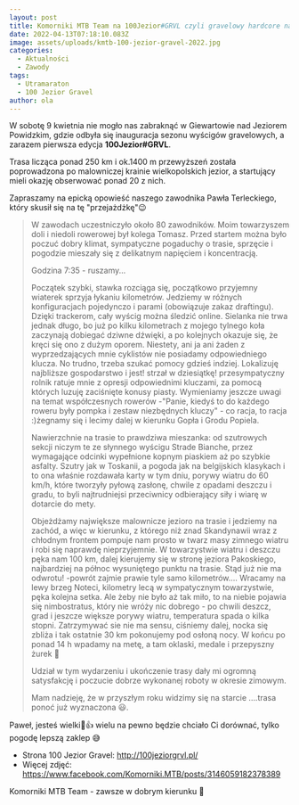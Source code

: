 ```yaml
---
layout: post
title: Komorniki MTB Team na 100Jezior#GRVL czyli gravelowy hardcore na zachętę
date: 2022-04-13T07:18:10.083Z
image: assets/uploads/kmtb-100-jezior-gravel-2022.jpg
categories:
  - Aktualności
  - Zawody
tags:
  - Utramaraton
  - 100 Jezior Gravel
author: ola
---
```

W sobotę 9 kwietnia nie mogło nas zabraknąć w Giewartowie nad Jeziorem Powidzkim, gdzie odbyła się inauguracja sezonu wyścigów gravelowych, a zarazem pierwsza edycja **100Jezior#GRVL**.

<!--more-->

Trasa licząca ponad 250 km i ok.1400 m przewyższeń została poprowadzona po malowniczej  krainie wielkopolskich jezior, a startujący mieli okazję obserwować ponad 20 z nich. 

Zapraszamy na epicką opowieść naszego zawodnika Pawła Terleckiego, który skusił się  na tę "przejażdżkę"😉

> W zawodach uczestniczyło około 80 zawodników. Moim towarzyszem doli i niedoli rowerowej był kolega Tomasz. Przed startem można było poczuć dobry klimat, sympatyczne pogaduchy o trasie, sprzęcie i pogodzie mieszały się z delikatnym napięciem i koncentracją.
>
> Godzina 7:35 - ruszamy...
>
> Początek szybki, stawka rozciąga się, początkowo przyjemny wiaterek sprzyja łykaniu kilometrów. Jedziemy w różnych konfiguracjach pojedynczo i parami (obowiązuje zakaz draftingu). Dzięki  trackerom, cały wyścig można śledzić online. Sielanka nie trwa jednak długo, bo  już po kilku kilometrach z mojego tylnego koła zaczynają dobiegać dziwne dźwięki, a po kolejnych okazuje się, że kręci się ono z dużym oporem. Niestety, ani ja ani żaden z wyprzedzających mnie cyklistów nie posiadamy odpowiedniego klucza. No trudno, trzeba szukać pomocy gdzieś indziej. Lokalizuję najbliższe gospodarstwo i jest! strzał w dziesiątkę! przesympatyczny rolnik ratuje mnie z opresji odpowiednimi kluczami, za pomocą których luzuję zaciśnięte konusy piasty. Wymieniamy jeszcze uwagi na temat współczesnych rowerów -"Panie, kiedyś to do każdego roweru były pompka i zestaw niezbędnych kluczy" - co racja, to racja :)żegnamy się i lecimy dalej w kierunku Gopła i Grodu Popiela.
>
> Nawierzchnie na trasie to prawdziwa mieszanka: od szutrowych sekcji niczym te ze słynnego wyścigu Strade Bianche, przez wymagające odcinki wypełnione kopnym piaskiem aż po szybkie asfalty. Szutry jak w Toskanii, a pogoda jak na belgijskich klasykach i to ona właśnie rozdawała karty w tym dniu, porywy wiatru do 60 km/h, które tworzyły pyłową zasłonę, chwile z opadami deszczu i gradu, to byli najtrudniejsi przeciwnicy odbierający siły i wiarę w dotarcie do mety.
>
> Objeżdżamy największe malownicze jezioro na trasie i jedziemy na zachód, a więc w kierunku, z którego niż znad Skandynawii wraz z chłodnym frontem pompuje nam prosto w twarz masy zimnego wiatru i  robi się naprawdę nieprzyjemnie. W towarzystwie wiatru i deszczu pęka nam 100 km, dalej  kierujemy się w stronę jeziora Pakoskiego, najbardziej na północ wysuniętego punktu na trasie. Stąd już nie ma odwrotu! -powrót zajmie prawie tyle samo kilometrów.... Wracamy na lewy brzeg Noteci, kilometry lecą w sympatycznym towarzystwie, pęka kolejna setka. Ale żeby nie było aż tak miło, to na niebie pojawia się nimbostratus, który nie wróży nic dobrego - po chwili deszcz, grad i jeszcze większe porywy wiatru, temperatura spada o kilka stopni. Zatrzymywać sie nie ma sensu, ciśniemy dalej, nocka się zbliża i tak ostatnie 30 km pokonujemy pod osłoną nocy. W końcu po ponad 14 h wpadamy na metę, a tam oklaski, medale i przepyszny żurek 🙂
>
> Udział w tym wydarzeniu i ukończenie trasy dały mi ogromną satysfakcję i poczucie dobrze wykonanej roboty w okresie zimowym.
>
> Mam nadzieję, że  w przyszłym roku widzimy się na starcie ….trasa ponoć już wyznaczona 😃.

Paweł, jesteś wielki💪👍 wielu na pewno będzie chciało Ci dorównać, tylko pogodę lepszą zaklep 😅

* Strona 100 Jezior Gravel: <http://100jeziorgrvl.pl/>
* Więcej zdjęć: <https://www.facebook.com/Komorniki.MTB/posts/3146059182378389>

Komorniki MTB Team - zawsze w dobrym kierunku 🙂